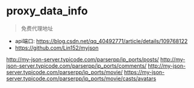 # proxy_data_info

> 免费代理地址


* api端口: https://blog.csdn.net/qq_40492771/article/details/109768122
* https://github.com/Lin152/myjson


http://my-json-server.typicode.com/parserpp/ip_ports/posts/
http://my-json-server.typicode.com/parserpp/ip_ports/comments/
http://my-json-server.typicode.com/parserpp/ip_ports/movie/
https://my-json-server.typicode.com/parserpp/ip_ports/movie/casts/avatars